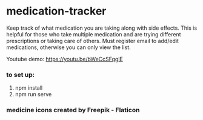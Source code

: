 # medication-tracker
Keep track of what medication you are taking along with side effects. This is helpful for those who take multiple medication and are trying different prescriptions or taking care of others. 
Must register email to add/edit medications, otherwise you can only view the list. 

Youtube demo: https://youtu.be/bWeCcSFqglE

### to set up:
1. npm install
2. npm run serve

### medicine icons created by Freepik - Flaticon


